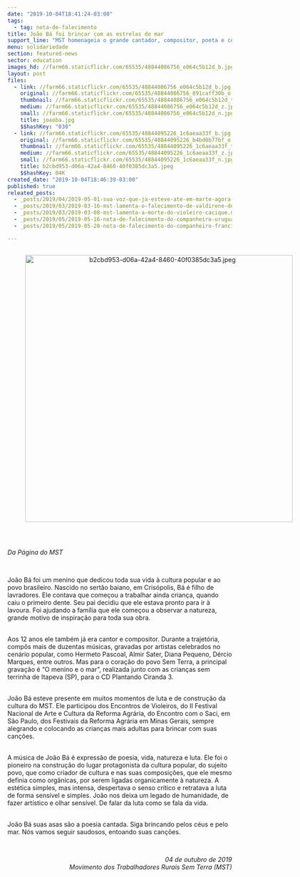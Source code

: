 ```yaml
---
date: "2019-10-04T18:41:24-03:00"
tags:
  - tag: nota-de-falecimento
title: João Bá foi brincar com as estrelas do mar
support_line: "MST homenageia o grande cantador, compositor, poeta e contador de histórias que nos deixou nesta quinta-feira (3)"
menu: solidariedade
section: featured-news
sector: education
images_hd: //farm66.staticflickr.com/65535/48844086756_e064c5b12d_b.jpg
layout: post
files:
  - link: //farm66.staticflickr.com/65535/48844086756_e064c5b12d_b.jpg
    original: //farm66.staticflickr.com/65535/48844086756_891caff30b_o.jpg
    thumbnail: //farm66.staticflickr.com/65535/48844086756_e064c5b12d_t.jpg
    medium: //farm66.staticflickr.com/65535/48844086756_e064c5b12d_z.jpg
    small: //farm66.staticflickr.com/65535/48844086756_e064c5b12d_n.jpg
    title: joaoba.jpg
    $$hashKey: "030"
  - link: //farm66.staticflickr.com/65535/48844095226_1c6aeaa33f_b.jpg
    original: //farm66.staticflickr.com/65535/48844095226_b4bd0b77bf_o.jpg
    thumbnail: //farm66.staticflickr.com/65535/48844095226_1c6aeaa33f_t.jpg
    medium: //farm66.staticflickr.com/65535/48844095226_1c6aeaa33f_z.jpg
    small: //farm66.staticflickr.com/65535/48844095226_1c6aeaa33f_n.jpg
    title: b2cbd953-d06a-42a4-8460-40f0385dc3a5.jpeg
    $$hashKey: 04K
created_date: "2019-10-04T18:46:39-03:00"
published: true
releated_posts:
  - _posts/2019/04/2019-05-01-sua-voz-que-ja-esteve-ate-em-marte-agora-segue-encantando-os-ceus.md
  - _posts/2019/03/2019-03-16-mst-lamenta-o-falecimento-de-valdirene-de-oliveira-militante-sem-terra.md
  - _posts/2019/03/2019-03-08-mst-lamenta-a-morte-do-violeiro-cacique.md
  - _posts/2019/05/2019-05-16-nota-de-falecimento-do-companheiro-uruguaio-julio-marenales.md
  - _posts/2019/05/2019-05-20-nota-de-falecimento-do-companheiro-francisco-de-chagas.md

---
```

<div style="text-align:center">
<figure class="image" style="display:inline-block"><img alt="b2cbd953-d06a-42a4-8460-40f0385dc3a5.jpeg" height="600" src="//farm66.staticflickr.com/65535/48844095226_1c6aeaa33f_b.jpg" width="600" />
<figcaption></figcaption>
</figure>
</div>

<p>&nbsp;</p>

<p><em>Da P&aacute;gina do MST</em></p>

<p>&nbsp;</p>

<p>Jo&atilde;o B&aacute; foi um menino que dedicou toda sua vida &agrave; cultura popular e ao povo brasileiro. Nascido no sert&atilde;o baiano, em Cris&oacute;polis, B&aacute; &eacute; filho de lavradores. Ele contava que come&ccedil;ou a trabalhar ainda crian&ccedil;a, quando caiu o primeiro dente. Seu pai decidiu que ele estava pronto para ir &agrave; lavoura. Foi ajudando a fam&iacute;lia que ele come&ccedil;ou a observar a natureza, grande motivo de inspira&ccedil;&atilde;o para toda sua obra.&nbsp;</p>

<p><br />
Aos 12 anos ele tamb&eacute;m j&aacute; era cantor e compositor. Durante a trajet&oacute;ria, comp&ocirc;s mais de duzentas m&uacute;sicas, gravadas por artistas celebrados no cen&aacute;rio popular, como Hermeto Pascoal, Almir Sater, Diana Pequeno, D&eacute;rcio Marques, entre outros. Mas para o cora&ccedil;&atilde;o do povo Sem Terra, a principal grava&ccedil;&atilde;o &eacute; &ldquo;O menino e o mar&rdquo;, realizada junto com as crian&ccedil;as sem terrinha de Itapeva (SP), para o CD Plantando Ciranda 3.&nbsp;</p>

<p><br />
Jo&atilde;o B&aacute; esteve presente em muitos momentos de luta e de constru&ccedil;&atilde;o da cultura do MST. Ele participou dos Encontros de Violeiros, do II Festival Nacional de Arte e Cultura da Reforma Agr&aacute;ria, do Encontro com o Saci, em S&atilde;o Paulo, dos Festivais da Reforma Agr&aacute;ria em Minas Gerais, sempre alegrando e colocando as crian&ccedil;as mais adultas para brincar com suas can&ccedil;&otilde;es.</p>

<p><br />
A m&uacute;sica de Jo&atilde;o B&aacute; &eacute; express&atilde;o de poesia, vida, natureza e luta. Ele foi o pioneiro na constru&ccedil;&atilde;o do lugar protagonista da cultura popular, do sujeito povo, que como criador de cultura e nas suas composi&ccedil;&otilde;es, que ele mesmo definia como org&acirc;nicas, por serem ligadas organicamente &agrave; natureza. A est&eacute;tica simples, mas intensa, despertava o senso cr&iacute;tico e retratava a luta de forma sens&iacute;vel e simples. Jo&atilde;o nos deixa um legado de humanidade, de fazer art&iacute;stico e olhar sens&iacute;vel. De falar da luta como se fala da vida.</p>

<p><br />
Jo&atilde;o B&aacute; suas asas s&atilde;o a poesia cantada. Siga brincando pelos c&eacute;us e pelo mar. N&oacute;s vamos seguir saudosos, entoando suas can&ccedil;&otilde;es.</p>

<p>&nbsp;</p>

<p style="text-align: right;"><em>04 de outubro de 2019<br />
Movimento dos Trabalhadores Rurais Sem Terra (MST)</em></p>
